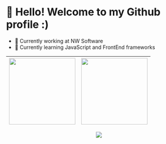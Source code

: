 # 👋 Hello! Welcome to my Github profile :)

- 🔭 Currently working at NW Software
- 🌱 Currently learning JavaScript and FrontEnd frameworks

<article>  
  <markdown-accessiblity-table data-catalyst>
    <table>
       <thead>
         <tr>
           <th>
             <a href="https://github.com/DanielSouza2005">
               <img loading="lazy" height="180em" src="https://github-readme-stats.vercel.app/api/top-langs/?username=DanielSouza2005&layout=compact&langs_count=8&theme=cobalt"/>         
             </a>
           </th>
           <th>
             <a href="https://github.com/DanielSouza2005">
               <img loading="lazy" height="180em" src="http://github-profile-summary-cards.vercel.app/api/cards/profile-details?username=DanielSouza2005&theme=dracula"/>            
             </a>
           </th>
         </tr>
       </thead>
    </table>
  </markdown-accessiblity-table>
  <div align="center">
      <img src="https://github-profile-trophy.vercel.app/?username=DanielSouza2005&row=1)"/>
  </div>
</article>
